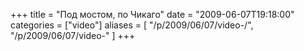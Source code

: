 +++
title = "Под мостом, по Чикаго"
date = "2009-06-07T19:18:00"
categories = ["video"]
aliases = [
    "/p/2009/06/07/video-/",
    "/p/2009/06/07/video-"
]
+++


<object height="385" width="640"><param name="movie" value="https://www.youtube.com/v/BpoUN0Q2bcM&hl=en&fs=1&hd=1"></param><param name="allowFullScreen" value="true"></param><param name="allowscriptaccess" value="always"></param><embed src="https://www.youtube.com/v/BpoUN0Q2bcM&hl=en&fs=1&hd=1" type="application/x-shockwave-flash" allowscriptaccess="always" allowfullscreen="true" width="640" height="385"></embed></object>